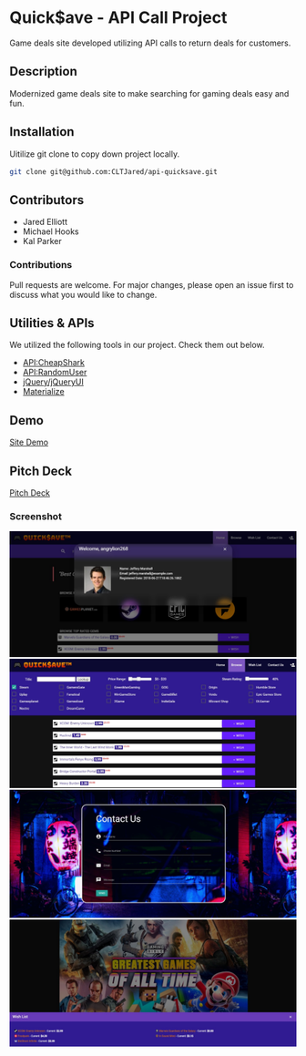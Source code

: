 # Quick$ave - API Call Project
Game deals site developed utilizing API calls to return deals for customers.

## Description
Modernized game deals site to make searching for gaming deals easy and fun.


## Installation
Uitilize git clone to copy down project locally.
```bash
git clone git@github.com:CLTJared/api-quicksave.git
```

## Contributors
* Jared Elliott
* Michael Hooks
* Kal Parker

### Contributions
Pull requests are welcome. For major changes, please open an issue first to discuss what you would like to change.

## Utilities & APIs
We utilized the following tools in our project. Check them out below.
* [API:CheapShark](https://apidocs.cheapshark.com/)
* [API:RandomUser](https://randomuser.me)
* [jQuery/jQueryUI](https://jquery.com)
* [Materialize](https://materializecss.com/)

## Demo
[Site Demo](https://cltjared.github.io/api-quicksave/home.html)

## Pitch Deck
[Pitch Deck](./assets/Click$ave%20-%20Presentation.pdf)

### Screenshot
![Homepage](./assets/pictures/quicksavesample1.jpg)
![Browse](./assets/pictures/quicksavesample2.jpg)
![Contact](./assets/pictures/quicksavesample3.jpg)
![Wishlist](./assets/pictures/quicksavesample4.jpg)
